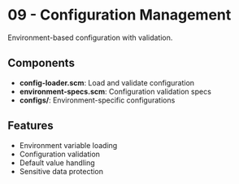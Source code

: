 # 09 - Configuration Management

Environment-based configuration with validation.

## Components
- **config-loader.scm**: Load and validate configuration
- **environment-specs.scm**: Configuration validation specs
- **configs/**: Environment-specific configurations

## Features
- Environment variable loading
- Configuration validation
- Default value handling
- Sensitive data protection